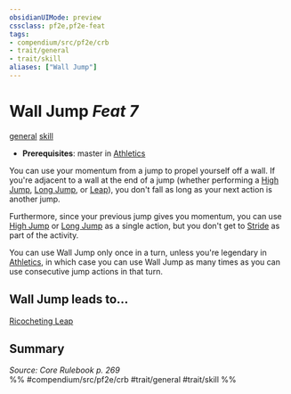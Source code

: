 ```yaml
---
obsidianUIMode: preview
cssclass: pf2e,pf2e-feat
tags:
- compendium/src/pf2e/crb
- trait/general
- trait/skill
aliases: ["Wall Jump"]
---
```

# Wall Jump  *Feat 7*  
[general](general.md "General Feat Trait")  [skill](skill.md "Skill Feat Trait")  

- **Prerequisites**: master in [Athletics](skills.md#Athletics)

You can use your momentum from a jump to propel yourself off a wall. If you're adjacent to a wall at the end of a jump (whether performing a [High Jump](high-jump.md), [Long Jump](long-jump.md), or [Leap](leap.md)), you don't fall as long as your next action is another jump.

Furthermore, since your previous jump gives you momentum, you can use [High Jump](high-jump.md) or [Long Jump](long-jump.md) as a single action, but you don't get to [Stride](stride.md) as part of the activity.

You can use Wall Jump only once in a turn, unless you're legendary in [Athletics](skills.md#Athletics), in which case you can use Wall Jump as many times as you can use consecutive jump actions in that turn.

## Wall Jump leads to...

[Ricocheting Leap](ricocheting-leap-lome.md)

## Summary

*Source: Core Rulebook p. 269*  
%% #compendium/src/pf2e/crb #trait/general #trait/skill %%